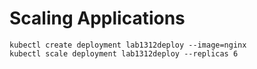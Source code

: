 # Scaling Applications
```shell
kubectl create deployment lab1312deploy --image=nginx
kubectl scale deployment lab1312deploy --replicas 6
```
